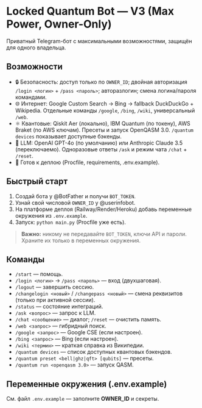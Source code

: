 # Locked Quantum Bot — V3 (Max Power, Owner-Only)
Приватный Telegram-бот c максимальными возможностями, защищён для одного владельца.

## Возможности
- 🔒 Безопасность: доступ только по `OWNER_ID`; двойная авторизация `/login <логин>` + `/pass <пароль>`; авторазлогин; смена логина/пароля командами.
- 🌐 Интернет: Google Custom Search → Bing → fallback DuckDuckGo + Wikipedia. Отдельные команды `/google`, `/bing`, `/wiki`, универсальный `/web`.
- ⚛️ Квантовые: Qiskit Aer (локально), IBM Quantum (по токену), AWS Braket (по AWS ключам). Пресеты и запуск OpenQASM 3.0. `/quantum devices` показывает доступные бэкенды.
- 🤖 LLM: OpenAI GPT-4o (по умолчанию) или Anthropic Claude 3.5 (переключаемо). Одноразовые ответы `/ask` и режим чата `/chat` + `/reset`.
- 🧩 Готов к деплою (Procfile, requirements, .env.example).

## Быстрый старт
1) Создай бота у @BotFather и получи `BOT_TOKEN`.
2) Узнай свой числовой `OWNER_ID` у @userinfobot.
3) На платформе деплоя (Railway/Render/Heroku) добавь переменные окружения из `.env.example`.
4) Запуск: `python main.py` (Procfile уже есть).

> **Важно:** никому не передавайте `BOT_TOKEN`, ключи API и пароли. Храните их только в переменных окружения.

## Команды
- `/start` — помощь.
- `/login <логин>` → `/pass <пароль>` — вход (двухшаговая).
- `/logout` — завершить сессию.
- `/changelogin <новый>` / `/changepass <новый>` — смена реквизитов (только при активной сессии).
- `/status` — состояние интеграций.
- `/ask <вопрос>` — запрос к LLM.
- `/chat <сообщение>` — диалог; `/reset` — очистить память.
- `/web <запрос>` — гибридный поиск.
- `/google <запрос>` — Google CSE (если настроен).
- `/bing <запрос>` — Bing (если настроен).
- `/wiki <термин>` — краткая справка из Википедии.
- `/quantum devices` — список доступных квантовых бэкендов.
- `/quantum preset <bell|ghz|qft> [qubits]` — пресеты.
- `/quantum run <openqasm 3.0>` — запуск QASM.

## Переменные окружения (.env.example)
См. файл `.env.example` — заполните **OWNER_ID** и секреты.
